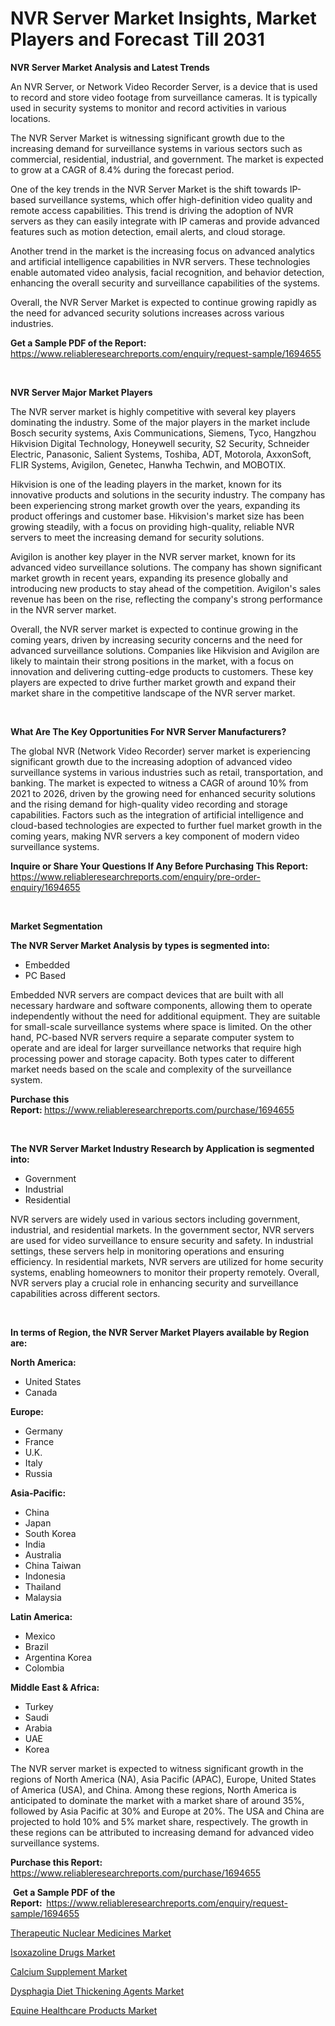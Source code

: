 <p><h1>NVR Server Market Insights, Market Players and Forecast Till 2031</h1></p><p><strong>NVR Server Market Analysis and Latest Trends</strong></p>
<p><p>An NVR Server, or Network Video Recorder Server, is a device that is used to record and store video footage from surveillance cameras. It is typically used in security systems to monitor and record activities in various locations.</p><p>The NVR Server Market is witnessing significant growth due to the increasing demand for surveillance systems in various sectors such as commercial, residential, industrial, and government. The market is expected to grow at a CAGR of 8.4% during the forecast period.</p><p>One of the key trends in the NVR Server Market is the shift towards IP-based surveillance systems, which offer high-definition video quality and remote access capabilities. This trend is driving the adoption of NVR servers as they can easily integrate with IP cameras and provide advanced features such as motion detection, email alerts, and cloud storage.</p><p>Another trend in the market is the increasing focus on advanced analytics and artificial intelligence capabilities in NVR servers. These technologies enable automated video analysis, facial recognition, and behavior detection, enhancing the overall security and surveillance capabilities of the systems.</p><p>Overall, the NVR Server Market is expected to continue growing rapidly as the need for advanced security solutions increases across various industries.</p></p>
<p><strong>Get a Sample PDF of the Report:&nbsp;</strong> <a href="https://www.reliableresearchreports.com/enquiry/request-sample/1694655">https://www.reliableresearchreports.com/enquiry/request-sample/1694655</a></p>
<p>&nbsp;</p>
<p><strong>NVR Server Major Market Players</strong></p>
<p><p>The NVR server market is highly competitive with several key players dominating the industry. Some of the major players in the market include Bosch security systems, Axis Communications, Siemens, Tyco, Hangzhou Hikvision Digital Technology, Honeywell security, S2 Security, Schneider Electric, Panasonic, Salient Systems, Toshiba, ADT, Motorola, AxxonSoft, FLIR Systems, Avigilon, Genetec, Hanwha Techwin, and MOBOTIX.</p><p>Hikvision is one of the leading players in the market, known for its innovative products and solutions in the security industry. The company has been experiencing strong market growth over the years, expanding its product offerings and customer base. Hikvision's market size has been growing steadily, with a focus on providing high-quality, reliable NVR servers to meet the increasing demand for security solutions.</p><p>Avigilon is another key player in the NVR server market, known for its advanced video surveillance solutions. The company has shown significant market growth in recent years, expanding its presence globally and introducing new products to stay ahead of the competition. Avigilon's sales revenue has been on the rise, reflecting the company's strong performance in the NVR server market.</p><p>Overall, the NVR server market is expected to continue growing in the coming years, driven by increasing security concerns and the need for advanced surveillance solutions. Companies like Hikvision and Avigilon are likely to maintain their strong positions in the market, with a focus on innovation and delivering cutting-edge products to customers. These key players are expected to drive further market growth and expand their market share in the competitive landscape of the NVR server market.</p></p>
<p>&nbsp;</p>
<p><strong>What Are The Key Opportunities For NVR Server Manufacturers?</strong></p>
<p><p>The global NVR (Network Video Recorder) server market is experiencing significant growth due to the increasing adoption of advanced video surveillance systems in various industries such as retail, transportation, and banking. The market is expected to witness a CAGR of around 10% from 2021 to 2026, driven by the growing need for enhanced security solutions and the rising demand for high-quality video recording and storage capabilities. Factors such as the integration of artificial intelligence and cloud-based technologies are expected to further fuel market growth in the coming years, making NVR servers a key component of modern video surveillance systems.</p></p>
<p><strong>Inquire or Share Your Questions If Any Before Purchasing This Report:</strong> <a href="https://www.reliableresearchreports.com/enquiry/pre-order-enquiry/1694655">https://www.reliableresearchreports.com/enquiry/pre-order-enquiry/1694655</a></p>
<p>&nbsp;</p>
<p><strong>Market Segmentation</strong></p>
<p><strong>The NVR Server Market Analysis by types is segmented into:</strong></p>
<p><ul><li>Embedded</li><li>PC Based</li></ul></p>
<p><p>Embedded NVR servers are compact devices that are built with all necessary hardware and software components, allowing them to operate independently without the need for additional equipment. They are suitable for small-scale surveillance systems where space is limited. On the other hand, PC-based NVR servers require a separate computer system to operate and are ideal for larger surveillance networks that require high processing power and storage capacity. Both types cater to different market needs based on the scale and complexity of the surveillance system.</p></p>
<p><strong>Purchase this Report:&nbsp;</strong><a href="https://www.reliableresearchreports.com/purchase/1694655">https://www.reliableresearchreports.com/purchase/1694655</a></p>
<p>&nbsp;</p>
<p><strong>The NVR Server Market Industry Research by Application is segmented into:</strong></p>
<p><ul><li>Government</li><li>Industrial</li><li>Residential</li></ul></p>
<p><p>NVR servers are widely used in various sectors including government, industrial, and residential markets. In the government sector, NVR servers are used for video surveillance to ensure security and safety. In industrial settings, these servers help in monitoring operations and ensuring efficiency. In residential markets, NVR servers are utilized for home security systems, enabling homeowners to monitor their property remotely. Overall, NVR servers play a crucial role in enhancing security and surveillance capabilities across different sectors.</p></p>
<p>&nbsp;</p>
<p><strong>In terms of Region, the NVR Server Market Players available by Region are:</strong></p>
<p>
    <p> <strong> North America: </strong>
        <ul>
            <li>United States</li>
            <li>Canada</li>
        </ul>
        </p> 
    <p> <strong> Europe: </strong>
        <ul>
            <li>Germany</li>
            <li>France</li>
            <li>U.K.</li>
            <li>Italy</li>
            <li>Russia</li>
        </ul>
        </p> 
    <p> <strong> Asia-Pacific: </strong>
        <ul>
            <li>China</li>
            <li>Japan</li>
            <li>South Korea</li>
            <li>India</li>
            <li>Australia</li>
            <li>China Taiwan</li>
            <li>Indonesia</li>
            <li>Thailand</li>
            <li>Malaysia</li>
        </ul>
        </p> 
    <p> <strong> Latin America: </strong>
        <ul>
            <li>Mexico</li>
            <li>Brazil</li>
            <li>Argentina Korea</li>
            <li>Colombia</li>
        </ul>
        </p> 
    <p> <strong> Middle East & Africa: </strong>
        <ul>
            <li>Turkey</li>
            <li>Saudi</li>
            <li>Arabia</li>
            <li>UAE</li>
            <li>Korea</li>
        </ul>
    </p>
    </p>
<p><p>The NVR server market is expected to witness significant growth in the regions of North America (NA), Asia Pacific (APAC), Europe, United States of America (USA), and China. Among these regions, North America is anticipated to dominate the market with a market share of around 35%, followed by Asia Pacific at 30% and Europe at 20%. The USA and China are projected to hold 10% and 5% market share, respectively. The growth in these regions can be attributed to increasing demand for advanced video surveillance systems.</p></p>
<p><strong>Purchase this Report: </strong><a href="https://www.reliableresearchreports.com/purchase/1694655">https://www.reliableresearchreports.com/purchase/1694655</a></p>
<p>&nbsp;<strong>Get a Sample PDF of the Report:&nbsp;&nbsp;</strong><a href="https://www.reliableresearchreports.com/enquiry/request-sample/1694655">https://www.reliableresearchreports.com/enquiry/request-sample/1694655</a></p>
<p><strong></strong></p>
<p><p><a href="https://medium.com/@benjaminchavez7555/therapeutic-nuclear-medicines-market-report-reveals-the-latest-trends-and-growth-opportunities-of-00a0aa7c463a">Therapeutic Nuclear Medicines Market</a></p><p><a href="https://medium.com/@kayliherzog567/isoxazoline-drugs-market-analysis-and-sze-forecasted-for-period-from-2024-to-2031-d23c8f0052a5">Isoxazoline Drugs Market</a></p><p><a href="https://medium.com/@benjaminchavez7555/calcium-supplement-market-analysis-and-sze-forecasted-for-period-from-2024-to-2031-2f9b30a4062e">Calcium Supplement Market</a></p><p><a href="https://medium.com/@jettreichel44/dysphagia-diet-thickening-agents-market-research-report-its-history-and-forecast-2024-to-2031-26f1b8f7ed1a">Dysphagia Diet Thickening Agents Market</a></p><p><a href="https://medium.com/@kayliherzog567/equine-healthcare-products-market-size-and-market-trends-complete-industry-overview-2024-to-2031-8a6d8e23c76b">Equine Healthcare Products Market</a></p></p>